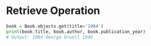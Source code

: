 # Retrieve Operation

```python
book = Book.objects.get(title='1984')
print(book.title, book.author, book.publication_year)
# Output: 1984 George Orwell 1949
```

